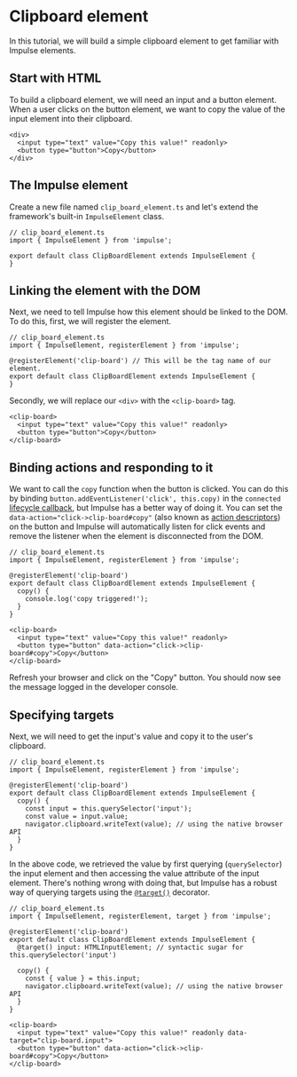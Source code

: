 # Clipboard element

In this tutorial, we will build a simple clipboard element to get familiar with Impulse elements.

## Start with HTML

To build a clipboard element, we will need an input and a button element. When a user clicks on the button element, we
want to copy the value of the input element into their clipboard.

```html{2,3}
<div>
  <input type="text" value="Copy this value!" readonly>
  <button type="button">Copy</button>
</div>
```

## The Impulse element

Create a new file named `clip_board_element.ts` and let's extend the framework's built-in `ImpulseElement` class.

```ts{2,4}
// clip_board_element.ts
import { ImpulseElement } from 'impulse';

export default class ClipBoardElement extends ImpulseElement {
}
```

## Linking the element with the DOM

Next, we need to tell Impulse how this element should be linked to the DOM. To do this, first, we will register the
element.

```ts{4}
// clip_board_element.ts
import { ImpulseElement, registerElement } from 'impulse';

@registerElement('clip-board') // This will be the tag name of our element.
export default class ClipBoardElement extends ImpulseElement {
}
```

Secondly, we will replace our `<div>` with the `<clip-board>` tag.

```html{1,4}
<clip-board>
  <input type="text" value="Copy this value!" readonly>
  <button type="button">Copy</button>
</clip-board>
```

## Binding actions and responding to it

We want to call the `copy` function when the button is clicked. You can do this by binding `button.addEventListener('click', this.copy)`
in the `connected` [lifecycle callback](/reference/lifecycle-callbacks.md), but Impulse has a better way of doing it.
You can set the `data-action="click->clip-board#copy"` (also known as [action descriptors](/reference/actions.md#descriptors))
on the button and Impulse will automatically listen for click events and remove the listener when the element is
disconnected from the DOM.

```ts{6-8}
// clip_board_element.ts
import { ImpulseElement, registerElement } from 'impulse';

@registerElement('clip-board')
export default class ClipBoardElement extends ImpulseElement {
  copy() {
    console.log('copy triggered!');
  }
}
```

```html{3}
<clip-board>
  <input type="text" value="Copy this value!" readonly>
  <button type="button" data-action="click->clip-board#copy">Copy</button>
</clip-board>
```

Refresh your browser and click on the "Copy" button. You should now see the message logged in the developer console.

## Specifying targets

Next, we will need to get the input's value and copy it to the user's clipboard.

```ts{7-9}
// clip_board_element.ts
import { ImpulseElement, registerElement } from 'impulse';

@registerElement('clip-board')
export default class ClipBoardElement extends ImpulseElement {
  copy() {
    const input = this.querySelector('input');
    const value = input.value;
    navigator.clipboard.writeText(value); // using the native browser API
  }
}
```

In the above code, we retrieved the value by first querying (`querySelector`) the input element and then accessing the
value attribute of the input element. There's nothing wrong with doing that, but Impulse has a robust way of querying
targets using the [`@target()`](/reference/targets.md#single-target) decorator.

```ts{6,9-10}
// clip_board_element.ts
import { ImpulseElement, registerElement, target } from 'impulse';

@registerElement('clip-board')
export default class ClipBoardElement extends ImpulseElement {
  @target() input: HTMLInputElement; // syntactic sugar for this.querySelector('input')

  copy() {
    const { value } = this.input;
    navigator.clipboard.writeText(value); // using the native browser API
  }
}
```

```html{2}
<clip-board>
  <input type="text" value="Copy this value!" readonly data-target="clip-board.input">
  <button type="button" data-action="click->clip-board#copy">Copy</button>
</clip-board>
```
